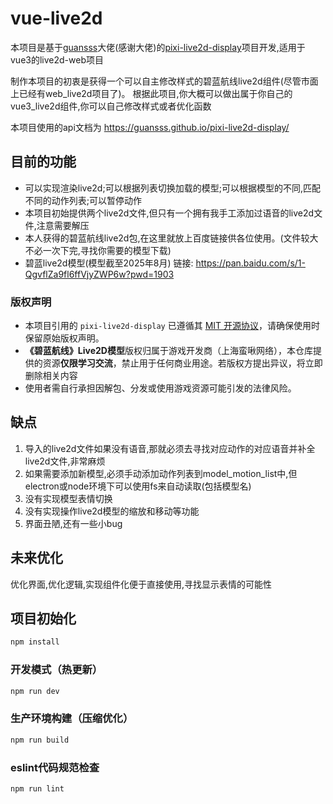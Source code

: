# vue-live2d

本项目是基于[guansss](https://github.com/guansss)大佬(感谢大佬)的[pixi-live2d-display](https://github.com/guansss/pixi-live2d-display)项目开发,适用于vue3的live2d-web项目

制作本项目的初衷是获得一个可以自主修改样式的碧蓝航线live2d组件(尽管市面上已经有web_live2d项目了)。 根据此项目,你大概可以做出属于你自己的vue3_live2d组件,你可以自己修改样式或者优化函数

本项目使用的api文档为 https://guansss.github.io/pixi-live2d-display/

## 目前的功能

- 可以实现渲染live2d;可以根据列表切换加载的模型;可以根据模型的不同,匹配不同的动作列表;可以暂停动作
- 本项目初始提供两个live2d文件,但只有一个拥有我手工添加过语音的live2d文件,注意需要解压
- 本人获得的碧蓝航线live2d包,在这里就放上百度链接供各位使用。(文件较大不必一次下完,寻找你需要的模型下载)
- 碧蓝live2d模型(模型截至2025年8月) 链接: https://pan.baidu.com/s/1-QgvflZa9fl6ffVjyZWP6w?pwd=1903

### 版权声明

- 本项目引用的 `pixi-live2d-display` 已遵循其 [MIT 开源协议](https://github.com/guansss/pixi-live2d-display/blob/main/LICENSE)，请确保使用时保留原始版权声明。
- **《碧蓝航线》Live2D模型**版权归属于游戏开发商（上海蛮啾网络），本仓库提供的资源**仅限学习交流**，禁止用于任何商业用途。若版权方提出异议，将立即删除相关内容
- 使用者需自行承担因解包、分发或使用游戏资源可能引发的法律风险。

## 缺点

1. 导入的live2d文件如果没有语音,那就必须去寻找对应动作的对应语音并补全live2d文件,非常麻烦
2. 如果需要添加新模型,必须手动添加动作列表到model_motion_list中,但electron或node环境下可以使用fs来自动读取(包括模型名)
3. 没有实现模型表情切换
4. 没有实现操作live2d模型的缩放和移动等功能
5. 界面丑陋,还有一些小bug

## 未来优化

优化界面,优化逻辑,实现组件化便于直接使用,寻找显示表情的可能性

## 项目初始化

```sh
npm install
```

### 开发模式（热更新）

```sh
npm run dev
```

### 生产环境构建（压缩优化）

```sh
npm run build
```

### eslint代码规范检查

```sh
npm run lint
```
